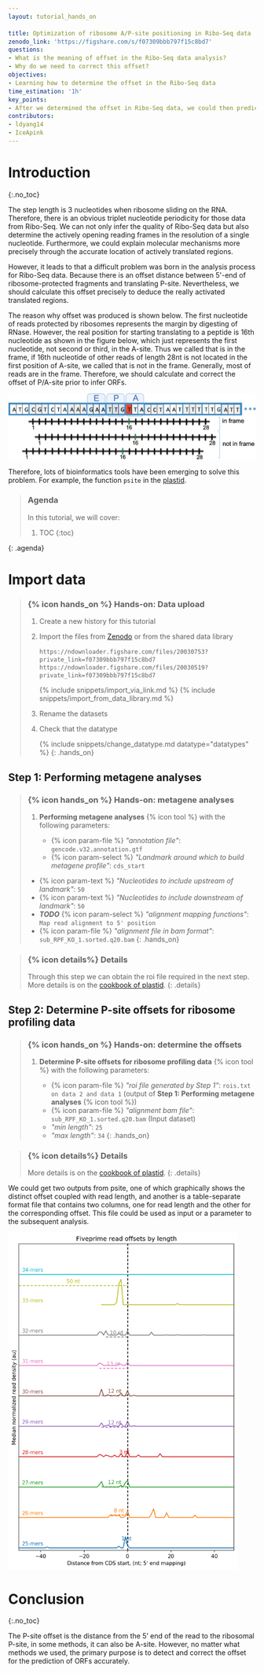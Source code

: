 ```yaml
---
layout: tutorial_hands_on

title: Optimization of ribosome A/P-site positioning in Ribo-Seq data
zenodo_link: 'https://figshare.com/s/f07309bbb797f15c8bd7'
questions:
- What is the meaning of offset in the Ribo-Seq data analysis?
- Why do we need to correct this offset?
objectives:
- Learning how to determine the offset in the Ribo-Seq data
time_estimation: '1h'
key_points:
- After we determined the offset in Ribo-Seq data, we could then predict ORFs accurately.
contributors:
- ldyang14
- IceApink
---
```



# Introduction
{:.no_toc}

<!-- This is a comment. -->

The step length is 3 nucleotides when ribosome sliding on the RNA. Therefore, there is an obvious triplet nucleotide periodicity for those data from Ribo-Seq. We can not only infer the quality of Ribo-Seq data but also determine the actively opening reading frames in the resolution of a single nucleotide. Furthermore, we could explain molecular mechanisms more precisely through the accurate location of actively translated regions.

However, it leads to that a difficult problem was born in the analysis process for Ribo-Seq data. Because there is an offset distance between 5'-end of ribosome-protected fragments and translating P-site. Nevertheless, we should calculate this offset precisely to deduce the really activated translated regions.

The reason why offset was produced is shown below. The first nucleotide of reads protected by ribosomes represents the margin by digesting of RNase. However, the real position for starting translating to a peptide is 16th nucleotide as shown in the figure below, which just represents the first nucleotide, not second or third, in the A-site. Thus we called that is in the frame, if 16th nucleotide of other reads of length 28nt is not located in the first position of A-site, we called that is not in the frame. Generally, most of reads are in the frame. Therefore, we should calculate and correct the offset of P/A-site prior to infer ORFs.

 ![Offset of Asite](../../images/optimization-of-PAsite/A-site.png "Offset of Asite cited from ({% cite liu2016prediction %})")

Therefore, lots of bioinformatics tools have been emerging to solve this problem. For example, the function `psite` in the [plastid](https://plastid.readthedocs.io/en/latest/index.html).

> ### Agenda
>
> In this tutorial, we will cover:
>
> 1. TOC
> {:toc}
>
{: .agenda}

# Import data

> ### {% icon hands_on %} Hands-on: Data upload
>
> 1. Create a new history for this tutorial
> 2. Import the files from [Zenodo]() or from the shared data library
>
>    ```
>    https://ndownloader.figshare.com/files/20030753?private_link=f07309bbb797f15c8bd7
>    https://ndownloader.figshare.com/files/20030519?private_link=f07309bbb797f15c8bd7
>    ```
>    {% include snippets/import_via_link.md %}
>    {% include snippets/import_from_data_library.md %}
>
> 3. Rename the datasets
> 4. Check that the datatype
>
>    {% include snippets/change_datatype.md datatype="datatypes" %}
{: .hands_on}



## Step 1: Performing metagene analyses

> ### {% icon hands_on %} Hands-on: metagene analyses
>
> 1. **Performing metagene analyses** {% icon tool %} with the following parameters:
>
>    - {% icon param-file %} *"annotation file"*: `gencode.v32.annotation.gtf`
>    - {% icon param-select %} *"Landmark around which to build metagene profile"*: `cds_start`
>   - {% icon param-text %} *"Nucleotides to include upstream of landmark"*: `50`
>    - {% icon param-text %} *"Nucleotides to include downstream of landmark"*: `50`
>    - ***TODO*** {% icon param-select %} *"alignment mapping functions"*: `Map read alignment to 5' position`
>   - {% icon param-file %} *"alignment file in bam format"*: `sub_RPF_KO_1.sorted.q20.bam`
{: .hands_on}

> ### {% icon details%} Details
>
> Through this step we can obtain the roi file required in the next step. More details is on the [cookbook of plastid](https://plastid.readthedocs.io/en/latest/examples/metagene.html).
{: .details}

## Step 2: Determine P-site offsets for ribosome profiling data

> ### {% icon hands_on %} Hands-on: determine the offsets
>
> 1. **Determine P-site offsets for ribosome profiling data** {% icon tool %} with the following parameters:
>
>    - {% icon param-file %} *"roi file generated by Step 1"*: `rois.txt on data 2 and data 1` (output of **Step 1: Performing metagene analyses** {% icon tool %})
>    - {% icon param-file %} *"alignment bam file"*: `sub_RPF_KO_1.sorted.q20.bam` (Input dataset)
>    - *"min length"*: `25`
>    - *"max length"*: `34`
{: .hands_on}

> ### {% icon details%} Details
>
> More details is on the [cookbook of plastid](https://plastid.readthedocs.io/en/latest/examples/p_site.html).
{: .details}

We could get two outputs from psite, one of which graphically shows the distinct offset coupled with read length, and another is a table-separate format file that contains two columns,  one for read length and the other for the corresponding offset. This file could be used as input or a parameter to the subsequent analysis.

<img src="../../images/optimization-of-PAsite/RPF_WT_1_p_offsets.png" alt="Offset of P-site" title="Offset of P-site" style="zoom: 67%;" />

# Conclusion

{:.no_toc}

The P-site offset is the distance from the 5’ end of the read to the ribosomal P-site, in some methods, it can also be A-site. However, no matter what methods we used, the primary purpose is to detect and correct the offset for the prediction of ORFs accurately.
